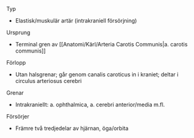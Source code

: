 Typ
- Elastisk/muskulär artär (intrakraniell försörjning)

Ursprung
- Terminal gren av [[Anatomi/Kärl/Arteria Carotis Communis|a. carotis communis]]

Förlopp
- Utan halsgrenar; går genom canalis caroticus in i kraniet; deltar i circulus arteriosus cerebri

Grenar
- Intrakraniellt: a. ophthalmica, a. cerebri anterior/media m.fl.

Försörjer
- Främre två tredjedelar av hjärnan, öga/orbita


